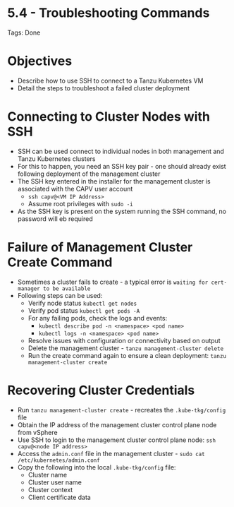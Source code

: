 # 5.4 - Troubleshooting Commands

Tags: Done

# Objectives

- Describe how to use SSH to connect to a Tanzu Kubernetes VM
- Detail the steps to troubleshoot a failed cluster deployment

# Connecting to Cluster Nodes with SSH

- SSH can be used  connect to individual nodes in both management and Tanzu Kubernetes clusters
- For this to happen, you need an SSH key pair - one should already exist following deployment of the management cluster
- The SSH key entered in the installer for the management cluster is associated with the CAPV user account
    - `ssh capv@<VM IP Address>`
    - Assume root privileges with `sudo -i`
- As the SSH key is present on the system running the SSH command, no password will eb required

# Failure of Management Cluster Create Command

- Sometimes a cluster fails to create - a typical error is `waiting for cert-manager to be available`
- Following steps can be used:
    - Verify node status `kubectl get nodes`
    - Verify pod status `kubectl get pods -A`
    - For any failing pods, check the logs and events:
        - `kubectl describe pod -n <namespace> <pod name>`
        - `kubectl logs -n <namespace> <pod name>`
    - Resolve issues with configuration or connectivity based on output
    - Delete the management cluster - `tanzu management-cluster delete`
    - Run the create command again to ensure a clean deployment: `tanzu management-cluster create`

# Recovering Cluster Credentials

- Run `tanzu management-cluster create` - recreates the `.kube-tkg/config` file
- Obtain the IP address of the management cluster control plane node from vSphere
- Use SSH to login to the management cluster control plane node: `ssh capv@<node IP address>`
- Access the `admin.conf` file in the management cluster - `sudo cat /etc/kubernetes/admin.conf`
- Copy the following into the local `.kube-tkg/config` file:
    - Cluster name
    - Cluster user name
    - Cluster context
    - Client certificate data